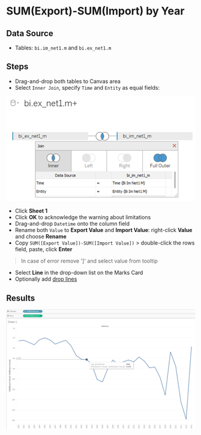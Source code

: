 # SUM(Export)-SUM(Import) by Year

## Data Source

* Tables: `bi.im_net1.m` and `bi.ex_net1.m`

## Steps

* Drag-and-drop both tables to Canvas area
* Select `Inner Join`, specify `Time` and `Entity` as equal fields:

![](../images/join_inner.png)

* Click **Sheet 1**
* Click **OK** to acknowledge the warning about limitations
* Drag-and-drop `Datetime` onto the column field
* Rename both `Value` to **Export Value** and **Import Value**: right-click **Value** and choose **Rename**
* Copy `SUM([Export Value])-SUM([Import Value])` > double-click the rows field, paste, click **Enter**
> In case of error remove ']' and select value from tooltip
* Select **Line** in the drop-down list on the Marks Card
* Optionally add [drop lines](comparison_of_two_metrics_at_one_bar_graph.md#drop-lines)

## Results

![](../images/sum.png)
